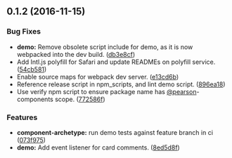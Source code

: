 <a name="0.1.2"></a>
## 0.1.2 (2016-11-15)


### Bug Fixes

* **demo:** Remove obsolete script include for demo, as it is now webpacked into the dev build. ([db3e8cf](https://github.com/Pearson-Higher-Ed/commit/db3e8cf))
* Add Intl.js polyfill for Safari and update READMEs on polyfill service. ([54cb581](https://github.com/Pearson-Higher-Ed/commit/54cb581))
* Enable source maps for webpack dev server. ([e13cd6b](https://github.com/Pearson-Higher-Ed/commit/e13cd6b))
* Reference release script in npm_scripts, and lint demo script. ([896ea18](https://github.com/Pearson-Higher-Ed/commit/896ea18))
* Use verify npm script to ensure package name has [@pearson](https://github.com/pearson)-components scope. ([772586f](https://github.com/Pearson-Higher-Ed/commit/772586f))


### Features

* **component-archetype:** run demo tests against feature branch in ci ([073f975](https://github.com/Pearson-Higher-Ed/commit/073f975))
* **demo:** Add event listener for card comments. ([8ed5d8f](https://github.com/Pearson-Higher-Ed/commit/8ed5d8f))



